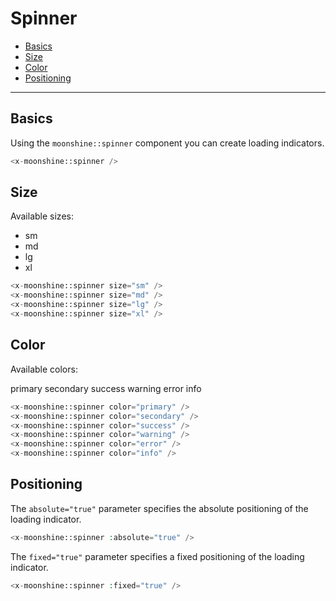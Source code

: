 # Spinner

- [Basics](#basics)
- [Size](#size)
- [Color](#color)
- [Positioning](#position)

---

<a name="basics"></a>
## Basics

Using the `moonshine::spinner` component you can create loading indicators.

```php
<x-moonshine::spinner />
```

<a name="size"></a>
## Size

Available sizes:

- sm
- md
- lg
- xl


```php
<x-moonshine::spinner size="sm" />
<x-moonshine::spinner size="md" />
<x-moonshine::spinner size="lg" />
<x-moonshine::spinner size="xl" />
```

<a name="color"></a>
## Color

Available colors:

<span class="badge badge-primary">primary</span>
<span class="badge badge-secondary">secondary</span>
<span class="badge badge-success">success</span>
<span class="badge badge-warning">warning</span>
<span class="badge badge-error">error</span>
<span class="badge badge-info">info</span>

```php
<x-moonshine::spinner color="primary" />
<x-moonshine::spinner color="secondary" />
<x-moonshine::spinner color="success" />
<x-moonshine::spinner color="warning" />
<x-moonshine::spinner color="error" />
<x-moonshine::spinner color="info" />
```

<div class="grid grid-cols-12 gap-6">
    <div class="col-span-12 xl:col-span-4">
        <div class="box flex gap-2">
            <div class="spinner spinner-sm spinner--primary"></div>
            <div class="spinner spinner-sm spinner--secondary"></div>
            <div class="spinner spinner-sm spinner--success"></div>
            <div class="spinner spinner-sm spinner--warning"></div>
            <div class="spinner spinner-sm spinner--error"></div>
            <div class="spinner spinner-sm spinner--info"></div>
        </div>
    </div>
</div>

<a name="position"></a>
## Positioning

The `absolute="true"` parameter specifies the absolute positioning of the loading indicator.

```php
<x-moonshine::spinner :absolute="true" />
```

The `fixed="true"` parameter specifies a fixed positioning of the loading indicator.

```php
<x-moonshine::spinner :fixed="true" />
```
